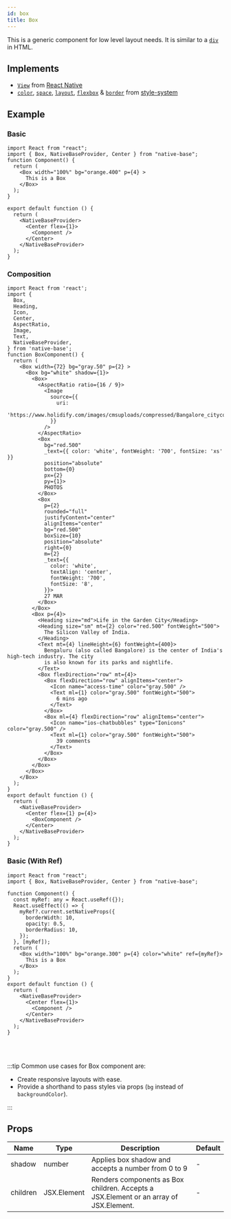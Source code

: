 ```yaml
---
id: box
title: Box
---
```


This is a generic component for low level layout needs. It is similar to a [`div`](https://developer.mozilla.org/en-US/docs/Web/HTML/Element/div) in HTML.

## Implements

- [`View`](https://reactnative.dev/docs/view) from [React Native](https://reactnative.dev)
- [`color`](https://styled-system.com/api/#color), [`space`](https://styled-system.com/api/#space), [`layout`](https://styled-system.com/api/#layout), [`flexbox`](https://styled-system.com/api/#flexbox) & [`border`](https://styled-system.com/api/#border) from [style-system](https://styled-system.com)

## Example

### Basic

```SnackPlayer name=Box%20Example
import React from "react";
import { Box, NativeBaseProvider, Center } from "native-base";
function Component() {
  return (
    <Box width="100%" bg="orange.400" p={4} >
      This is a Box
    </Box>
  );
}

export default function () {
  return (
    <NativeBaseProvider>
      <Center flex={1}>
        <Component />
      </Center>
    </NativeBaseProvider>
  );
}
```

### Composition

```SnackPlayer name=Box%20Composition
import React from 'react';
import {
  Box,
  Heading,
  Icon,
  Center,
  AspectRatio,
  Image,
  Text,
  NativeBaseProvider,
} from 'native-base';
function BoxComponent() {
  return (
    <Box width={72} bg="gray.50" p={2} >
      <Box bg="white" shadow={1}>
        <Box>
          <AspectRatio ratio={16 / 9}>
            <Image
              source={{
                uri:
                  'https://www.holidify.com/images/cmsuploads/compressed/Bangalore_citycover_20190613234056.jpg',
              }}
            />
          </AspectRatio>
          <Box
            bg="red.500"
            _text={{ color: 'white', fontWeight: '700', fontSize: 'xs' }}
            position="absolute"
            bottom={0}
            px={2}
            py={1}>
            PHOTOS
          </Box>
          <Box
            p={2}
            rounded="full"
            justifyContent="center"
            alignItems="center"
            bg="red.500"
            boxSize={10}
            position="absolute"
            right={0}
            m={2}
            _text={{
              color: 'white',
              textAlign: 'center',
              fontWeight: '700',
              fontSize: '8',
            }}>
            27 MAR
          </Box>
        </Box>
        <Box p={4}>
          <Heading size="md">Life in the Garden City</Heading>
          <Heading size="sm" mt={2} color="red.500" fontWeight="500">
            The Silicon Valley of India.
          </Heading>
          <Text mt={4} lineHeight={6} fontWeight={400}>
            Bengaluru (also called Bangalore) is the center of India's high-tech industry. The city
            is also known for its parks and nightlife.
          </Text>
          <Box flexDirection="row" mt={4}>
            <Box flexDirection="row" alignItems="center">
              <Icon name="access-time" color="gray.500" />
              <Text ml={1} color="gray.500" fontWeight="500">
                6 mins ago
              </Text>
            </Box>
            <Box ml={4} flexDirection="row" alignItems="center">
              <Icon name="ios-chatbubbles" type="Ionicons" color="gray.500" />
              <Text ml={1} color="gray.500" fontWeight="500">
                39 comments
              </Text>
            </Box>
          </Box>
        </Box>
      </Box>
    </Box>
  );
}
export default function () {
  return (
    <NativeBaseProvider>
      <Center flex={1} p={4}>
        <BoxComponent />
      </Center>
    </NativeBaseProvider>
  );
}

```

### Basic (With Ref)

```SnackPlayer name=Box%20Example(With ref)
import React from "react";
import { Box, NativeBaseProvider, Center } from "native-base";

function Component() {
  const myRef: any = React.useRef({});
  React.useEffect(() => {
    myRef?.current.setNativeProps({
      borderWidth: 10,
      opacity: 0.5,
      borderRadius: 10,
    });
  }, [myRef]);
  return (
    <Box width="100%" bg="orange.300" p={4} color="white" ref={myRef}>
      This is a Box
    </Box>
  );
}
export default function () {
  return (
    <NativeBaseProvider>
      <Center flex={1}>
        <Component />
      </Center>
    </NativeBaseProvider>
  );
}
```

<br/>
<br/>

:::tip Common use cases for Box component are:

- Create responsive layouts with ease.
- Provide a shorthand to pass styles via props (`bg` instead of `backgroundColor`).

:::

## Props

| Name     | Type        | Description                                                                           | Default |
| -------- | ----------- | ------------------------------------------------------------------------------------- | ------- |
| shadow   | number      | Applies box shadow and accepts a number from 0 to 9                                   | -       |
| children | JSX.Element | Renders components as Box children. Accepts a JSX.Element or an array of JSX.Element. | -       |
